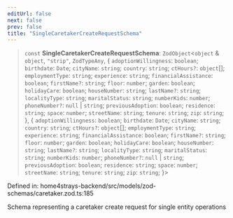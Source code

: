 ```yaml
---
editUrl: false
next: false
prev: false
title: "SingleCaretakerCreateRequestSchema"
---
```


> `const` **SingleCaretakerCreateRequestSchema**: `ZodObject`\<`object` & `object`, `"strip"`, `ZodTypeAny`, \{ `adoptionWillingness`: `boolean`; `birthdate`: `Date`; `cityName`: `string`; `country`: `string`; `ctHours?`: `object`[]; `employmentType`: `string`; `experience`: `string`; `financialAssistance`: `boolean`; `firstName?`: `string`; `floor`: `number`; `garden`: `boolean`; `holidayCare`: `boolean`; `houseNumber`: `string`; `lastName?`: `string`; `localityType`: `string`; `maritalStatus`: `string`; `numberKids`: `number`; `phoneNumber?`: `null` \| `string`; `previousAdoption`: `boolean`; `residence`: `string`; `space`: `number`; `streetName`: `string`; `tenure`: `string`; `zip`: `string`; \}, \{ `adoptionWillingness`: `boolean`; `birthdate`: `Date`; `cityName`: `string`; `country`: `string`; `ctHours?`: `object`[]; `employmentType`: `string`; `experience`: `string`; `financialAssistance`: `boolean`; `firstName?`: `string`; `floor`: `number`; `garden`: `boolean`; `holidayCare`: `boolean`; `houseNumber`: `string`; `lastName?`: `string`; `localityType`: `string`; `maritalStatus`: `string`; `numberKids`: `number`; `phoneNumber?`: `null` \| `string`; `previousAdoption`: `boolean`; `residence`: `string`; `space`: `number`; `streetName`: `string`; `tenure`: `string`; `zip`: `string`; \}\>

Defined in: home4strays-backend/src/models/zod-schemas/caretaker.zod.ts:185

Schema representing a caretaker create request for single entity operations

